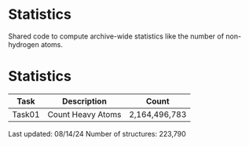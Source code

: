 # Statistics
Shared code to compute archive-wide statistics like the number of non-hydrogen atoms.

# Statistics
| Task | Description | Count |
| --- | --- | --- |
| Task01 | Count Heavy Atoms | 2,164,496,783 |

Last updated: 08/14/24
Number of structures: 223,790
